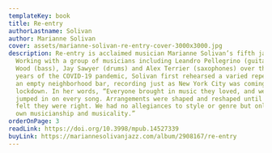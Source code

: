 ```yaml
---
templateKey: book
title: Re-entry
authorLastname: Solivan
author: Marianne Solivan
cover: assets/marianne-solivan-re-entry-cover-3000x3000.jpg
description: Re-entry is acclaimed musician Marianne Solivan’s fifth jazz album.
  Working with a group of musicians including Leandro Pellegrino (guitar), Steve
  Wood (bass), Jay Sawyer (drums) and Alex Terrier (saxophones) over the early
  years of the COVID-19 pandemic, Solivan first rehearsed a varied repertoire in
  an empty neighborhood bar, recording just as New York City was coming out of
  lockdown. In her words, “Everyone brought in music they loved, and we all
  jumped in on every song. Arrangements were shaped and reshaped until we all
  felt they were right. We had no allegiances to style or genre but only to our
  own musicianship and musicality.”
orderOnPage: 3
readLink: https://doi.org/10.3998/mpub.14527339
buyLink: https://mariannesolivanjazz.com/album/2908167/re-entry
---
```

